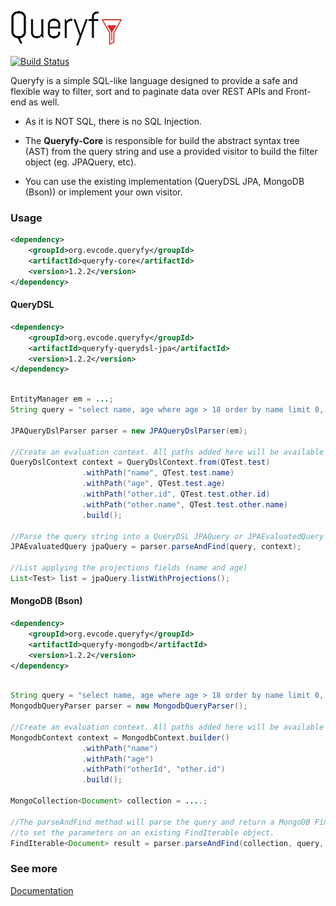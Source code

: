 ![Queryfy](docs/img/queryfy.png)

[![Build Status](https://travis-ci.org/edmocosta/queryfy.svg?branch=master)](https://travis-ci.org/edmocosta/queryfy)

Queryfy is a simple SQL-like language designed to provide a safe and flexible way to filter, sort and to paginate data over REST APIs and Front-end as well.

* As it is NOT SQL, there is no SQL Injection.

* The **Queryfy-Core** is responsible for build the abstract syntax tree (AST) from the query string and use a provided visitor to build the filter object (eg. JPAQuery, etc). 

* You can use the existing implementation (QueryDSL JPA, MongoDB (Bson)) or implement your own visitor.

### Usage
```xml
<dependency>
    <groupId>org.evcode.queryfy</groupId>
    <artifactId>queryfy-core</artifactId>
    <version>1.2.2</version>
</dependency>
```

#### QueryDSL

```xml
<dependency>
    <groupId>org.evcode.queryfy</groupId>
    <artifactId>queryfy-querydsl-jpa</artifactId>
    <version>1.2.2</version>
</dependency>
```

```java

EntityManager em = ...;
String query = "select name, age where age > 18 order by name limit 0, 100";

JPAQueryDslParser parser = new JPAQueryDslParser(em);

//Create an evaluation context. All paths added here will be available on the query syntax
QueryDslContext context = QueryDslContext.from(QTest.test)
                .withPath("name", QTest.test.name)
                .withPath("age", QTest.test.age)
                .withPath("other.id", QTest.test.other.id)
                .withPath("other.name", QTest.test.other.name)
                .build();
                
//Parse the query string into a QueryDSL JPAQuery or JPAEvaluatedQuery object
JPAEvaluatedQuery jpaQuery = parser.parseAndFind(query, context);

//List applying the projections fields (name and age)
List<Test> list = jpaQuery.listWithProjections();

```

#### MongoDB (Bson)

```xml
<dependency>
    <groupId>org.evcode.queryfy</groupId>
    <artifactId>queryfy-mongodb</artifactId>
    <version>1.2.2</version>
</dependency>
```

```java

String query = "select name, age where age > 18 order by name limit 0, 100"; 
MongodbQueryParser parser = new MongodbQueryParser();

//Create an evaluation context. All paths added here will be available on the query syntax
MongodbContext context = MongodbContext.builder()
                .withPath("name")
                .withPath("age")
                .withPath("otherId", "other.id")
                .build();
                
MongoCollection<Document> collection = ....;

//The parseAndFind method will parse the query and return a MongoDB FindIterable. you can also use the parseAndApply method
//to set the parameters on an existing FindIterable object.
FindIterable<Document> result = parser.parseAndFind(collection, query, context);

```

### See more

[Documentation](https://github.com/edmocosta/queryfy/wiki)
